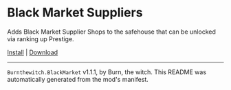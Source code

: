 # Black Market Suppliers

Adds Black Market Supplier Shops to the safehouse that can be unlocked via ranking up Prestige.

[Install](https://hitman-resources.netlify.app/smf-install-link/https://github.com/Burn-the-witch/Blackmarketsuppliers/releases/latest/download/mod.framework.zip) | [Download](https://github.com/Burn-the-witch/Blackmarketsuppliers/releases/latest/download/mod.framework.zip)

---

`Burnthewitch.BlackMarket` v1.1.1, by Burn, the witch. This README was automatically generated from the mod's manifest.
